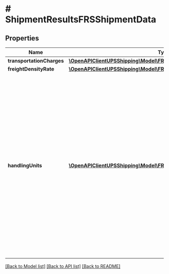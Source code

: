 # # ShipmentResultsFRSShipmentData

## Properties

Name | Type | Description | Notes
------------ | ------------- | ------------- | -------------
**transportationCharges** | [**\OpenAPIClientUPSShipping\Model\FRSShipmentDataTransportationCharges**](FRSShipmentDataTransportationCharges.md) |  |
**freightDensityRate** | [**\OpenAPIClientUPSShipping\Model\FRSShipmentDataFreightDensityRate**](FRSShipmentDataFreightDensityRate.md) |  | [optional]
**handlingUnits** | [**\OpenAPIClientUPSShipping\Model\FRSShipmentDataHandlingUnits[]**](FRSShipmentDataHandlingUnits.md) | Handling Unit for Density based rating container.  **NOTE:** For versions &gt;&#x3D; v2403, this element will always be returned as an array. For requests using versions &lt; v2403, this element will be returned as an array if there is more than one object and a single object if there is only 1. | [optional]

[[Back to Model list]](../../README.md#models) [[Back to API list]](../../README.md#endpoints) [[Back to README]](../../README.md)
